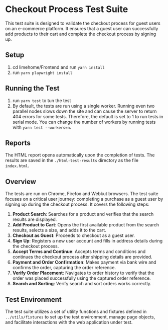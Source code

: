 # Checkout Process Test Suite

This test suite is designed to validate the checkout process for guest users on an e-commerce platform. It ensures that a guest user can successfully add products to their cart and complete the checkout process by signing up.

## Setup
1. cd limehome/Frontend and run `yarn install`
2. run `yarn playwright install`

## Running the Test

1. run `yarn test` to tun the test
2. By default, the tests are run using a single worker. Running even two parallel nodes slows down the site and can cause the server to return 404 errors for some tests. Therefore, the default is set to 1 to run tests in serial mode. You can change the number of workers by running tests with `yarn test --workers=n`.


## Reports

The HTML report opens automatically upon the completion of tests. The results are saved in the `./html-test-results` directory as the file `index.html`.

## Overview

The tests are run on Chrome, Firefox and Webkut browsers. The test suite focuses on a critical user journey: completing a purchase as a guest user by signing up during the checkout process. It covers the following steps:

1. **Product Search**: Searches for a product and verifies that the search results are displayed.
2. **Add Product to Cart**: Opens the first available product from the search results, selects a size, and adds it to the cart.
3. **Checkout as Guest**: Proceeds to checkout as a guest user.
4. **Sign Up**: Registers a new user account and fills in address details during the checkout process.
5. **Accept Terms and Continue**: Accepts terms and conditions and continues the checkout process after shipping details are provided.
6. **Payment and Order Confirmation**: Makes payment via bank wire and confirms the order, capturing the order reference.
7. **Verify Order Placement**: Navigates to order history to verify that the order was placed successfully using the captured order reference.
8. **Search and Sorting**: Verify search and sort orders works correctly.

## Test Environment

The test suite utilizes a set of utility functions and fixtures defined in `../utils/fixtures` to set up the test environment, manage page objects, and facilitate interactions with the web application under test.